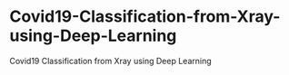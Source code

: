 # Covid19-Classification-from-Xray-using-Deep-Learning
Covid19 Classification from Xray using Deep Learning
